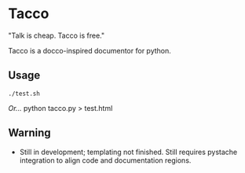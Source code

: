 Tacco
=====
"Talk is cheap.  Tacco is free."

Tacco is a docco-inspired documentor for python.

Usage
-----
    ./test.sh

_Or..._
    python tacco.py > test.html

Warning
-------
- Still in development; templating not finished.  Still requires pystache 
  integration to align code and documentation regions.

